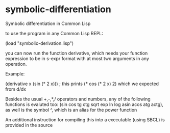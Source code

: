 symbolic-differentiation
========================

Symbolic differentiation in Common Lisp

to use the program in any Common Lisp REPL:

  (load "symbolic-derivation.lisp")
  
you can now run the function derivative, which needs your function expression to be in s-expr format with at most two arguments in any operation.
  
Example:

  (derivative x (sin (* 2 x))) ; this prints (* cos (* 2 x) 2) which we expected from d/dx

Besides the usual +,-,*,/ operators and numbers, any of the following functions is evaluted too: (sin cos tg ctg sqrt exp ln log asin acos atg actg), as well is the symbol ^, which is an alias for the power function 


An additional instruction for compiling this into a executable (using SBCL) is provided in the source
  
  
